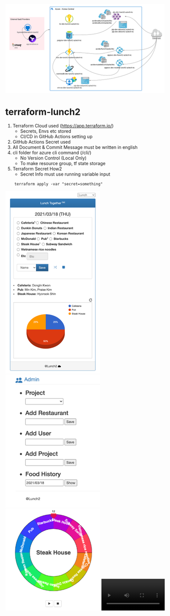 
![InfraD](https://github.com/hyonsok5/terraform-lunch2/blob/main/etc/infraD-lunch2-hackerthon.png)

# terraform-lunch2

1. Terraform Cloud used (https://app.terraform.io/)  
   - Secrets, Envs etc stored
   - CI/CD in GitHub Actions setting up
1. GitHub Actions Secret used
1. All Document & Commit Message must be written in english
1. cli folder for azure cli command (/cli/)
   - No Version Control (Local Only)
   - To make resource group, tf state storage 
1. Terraform Secret How2
    - Secret Info must use running variable input
```
    terraform apply -var "secret=something" 
```

<img src="https://github.com/hyonsok5/terraform-lunch2/blob/main/etc/lunch2.png" width=300 /> 
<img src="https://github.com/hyonsok5/terraform-lunch2/blob/main/etc/admin-lunch2.png" width=300 />
<img src="https://github.com/hyonsok5/terraform-lunch2/blob/main/etc/roulette.png" width=300 />

<video width="200" controls="controls">
  <source src="https://github.com/hyonsok5/terraform-lunch2/blob/main/etc/VoD-Lunch2gather-Simulation-24MB.mp4" type="video/mp4">    
</video>